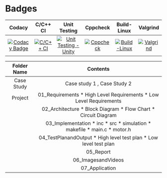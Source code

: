 # Badges

| Codacy                                                                             | C/C++ CI      | Unit Testing |Cppcheck| Build-Linux| Valgrind |
|:---------------------------------------------------------------------------------:|:---------------------:|:---------------------:|:--------------:|:--------:|:------:|
|[![Codacy Badge](https://app.codacy.com/project/badge/Grade/40e884adcad0499a80984e4b7f3336b3)](https://www.codacy.com/gh/prachijambhulkar9/M2_EmbSys/dashboard?utm_source=github.com&amp;utm_medium=referral&amp;utm_content=prachijambhulkar9/M2_EmbSys&amp;utm_campaign=Badge_Grade)|[![C/C++ CI](https://github.com/prachijambhulkar9/M2_EmbSys/actions/workflows/c-cpp.yml/badge.svg)](https://github.com/prachijambhulkar9/M2_EmbSys/actions/workflows/c-cpp.yml)|[![Unit Testing -Unity](https://github.com/prachijambhulkar9/M2_EmbSys/actions/workflows/unity.yml/badge.svg)](https://github.com/prachijambhulkar9/M2_EmbSys/actions/workflows/unity.yml)|[![Cppcheck](https://github.com/prachijambhulkar9/M2_EmbSys/actions/workflows/Static-check.yml/badge.svg)](https://github.com/prachijambhulkar9/M2_EmbSys/actions/workflows/Static-check.yml)|[![Build-Linux](https://github.com/prachijambhulkar9/M2_EmbSys/actions/workflows/Build-Linux.yml/badge.svg)](https://github.com/prachijambhulkar9/M2_EmbSys/actions/workflows/Build-Linux.yml)|[![Valgrind](https://github.com/prachijambhulkar9/M2_EmbSys/actions/workflows/dynamic-check.yml/badge.svg)](https://github.com/prachijambhulkar9/M2_EmbSys/actions/workflows/dynamic-check.yml)|

|Folder Name | Contents|
|:--------:|:------:|
| Case Study | Case study 1 , Case Study 2|
|Project | 01_Requirements * High Level Requirements * Low Level Requirements |
|         |02_Architecture * Block Diagram * Flow Chart * Circuit Diagram |
|         | 03_Implementation * inc * src * simulation * makefile * main.c * motor.h |
|         | 04_TestPlanandOutput * High level test plan * Low level test plan |
|         | 05_Report |
|         | 06_ImagesandVideos|
|         | 07_Application |
